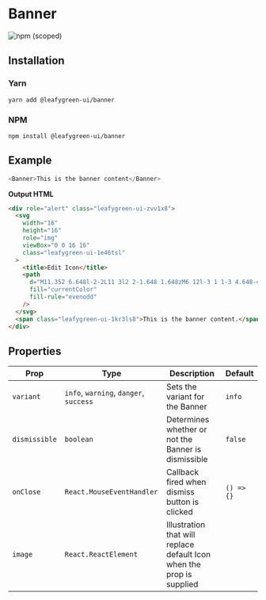 # Banner

![npm (scoped)](https://img.shields.io/npm/v/@leafygreen-ui/banner.svg)

## Installation

### Yarn

```shell
yarn add @leafygreen-ui/banner
```

### NPM

```shell
npm install @leafygreen-ui/banner
```

## Example

```js
<Banner>This is the banner content</Banner>
```

**Output HTML**

```html
<div role="alert" class="leafygreen-ui-zvv1x8">
  <svg
    width="16"
    height="16"
    role="img"
    viewBox="0 0 16 16"
    class="leafygreen-ui-1e46tsl"
  >
    <title>Edit Icon</title>
    <path
      d="M11.352 6.648l-2-2L11 3l2 2-1.648 1.648zM6 12l-3 1 1-3 4.648-4.648 2 2L6 12z"
      fill="currentColor"
      fill-rule="evenodd"
    />
  </svg>
  <span class="leafygreen-ui-1kr3ls8">This is the banner content.</span>
</div>
```

## Properties

| Prop          | Type                                   | Description                                                           | Default    |
| ------------- | -------------------------------------- | --------------------------------------------------------------------- | ---------- |
| `variant`     | `info`, `warning`, `danger`, `success` | Sets the variant for the Banner                                       | `info`     |
| `dismissible` | `boolean`                              | Determines whether or not the Banner is dismissible                   | `false`    |
| `onClose`     | `React.MouseEventHandler`              | Callback fired when dismiss button is clicked                         | `() => {}` |
| `image`       | `React.ReactElement`                   | Illustration that will replace default Icon when the prop is supplied |            |
